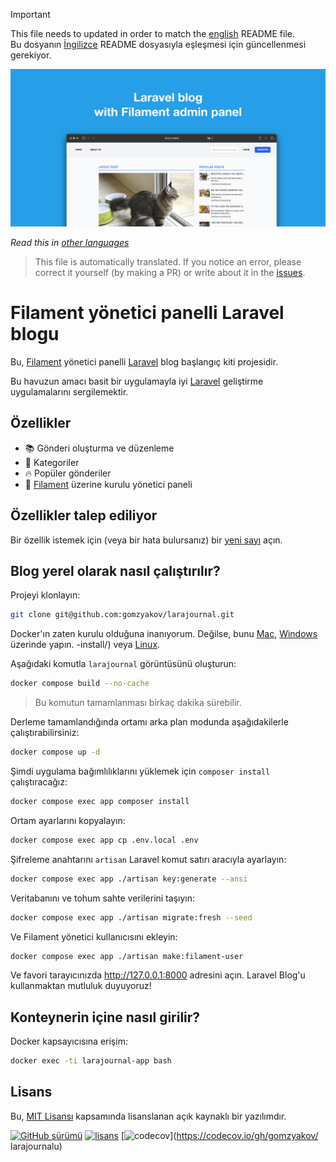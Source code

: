 >[!IMPORTANT]
>This file needs to updated in order to match the [english](/README.md) README file.  
>Bu dosyanın [İngilizce](/README.md) README dosyasıyla eşleşmesi için güncellenmesi gerekiyor.

![Filament yönetici panelli Laravel blogu](../docs/social-preview-en.png)

_Read this in [other languages](./Translations.md)_

>This file is automatically translated. If you notice an error, please correct it yourself (by making a PR) or write about it in the [issues](https://github.com/gomzyakov/larajournal/issues).

# Filament yönetici panelli Laravel blogu

Bu, [Filament](https://filamentphp.com) yönetici panelli [Laravel](https://laravel.com) blog başlangıç kiti projesidir.

Bu havuzun amacı basit bir uygulamayla iyi [Laravel](https://laravel.com) geliştirme uygulamalarını sergilemektir.

## Özellikler

- 📚 Gönderi oluşturma ve düzenleme
- 🥑 Kategoriler
- 🔥 Popüler gönderiler
- 🎉 [Filament](https://filamentphp.com) üzerine kurulu yönetici paneli

## Özellikler talep ediliyor

Bir özellik istemek için (veya bir hata bulursanız) bir [yeni sayı](https://github.com/gomzyakov/larajournal/issues/new) açın.

## Blog yerel olarak nasıl çalıştırılır?

Projeyi klonlayın:

```bash
git clone git@github.com:gomzyakov/larajournal.git
```

Docker'ın zaten kurulu olduğuna inanıyorum. Değilse, bunu [Mac](https://docs.docker.com/desktop/install/mac-install/), [Windows](https://docs.docker.com/desktop/install/windows) üzerinde yapın. -install/) veya [Linux](https://docs.docker.com/desktop/install/linux-install/).

Aşağıdaki komutla `larajournal` görüntüsünü oluşturun:

```bash
docker compose build --no-cache
```

>Bu komutun tamamlanması birkaç dakika sürebilir.

Derleme tamamlandığında ortamı arka plan modunda aşağıdakilerle çalıştırabilirsiniz:

```bash
docker compose up -d
```

Şimdi uygulama bağımlılıklarını yüklemek için `composer install` çalıştıracağız:

```bash
docker compose exec app composer install
```

Ortam ayarlarını kopyalayın:

```bash
docker compose exec app cp .env.local .env
```

Şifreleme anahtarını `artisan` Laravel komut satırı aracıyla ayarlayın:

```bash
docker compose exec app ./artisan key:generate --ansi
```

Veritabanını ve tohum sahte verilerini taşıyın:

```bash
docker compose exec app ./artisan migrate:fresh --seed
```
Ve Filament yönetici kullanıcısını ekleyin:

```bash
docker compose exec app ./artisan make:filament-user
```

Ve favori tarayıcınızda http://127.0.0.1:8000 adresini açın. Laravel Blog'u kullanmaktan mutluluk duyuyoruz!

## Konteynerin içine nasıl girilir?

Docker kapsayıcısına erişim:

```bash
docker exec -ti larajournal-app bash
```

## Lisans

Bu, [MIT Lisansı](https://github.com/gomzyakov/php-code-style/blob/main/LICENSE) kapsamında lisanslanan açık kaynaklı bir yazılımdır.


[![GitHub sürümü](https://img.shields.io/github/release/gomzyakov/larajournal.svg)](https://github.com/gomzyakov/larajournal/releases/latest)
[![lisans](https://img.shields.io/badge/License-MIT-green.svg)](https://github.com/gomzyakov/larajournal/blob/development/LICENSE)
[![codecov](https://codecov.io/gh/gomzyakov/larajournal/branch/main/graph/badge.svg?token=4CYTVMVUYV)](https://codecov.io/gh/gomzyakov/ larajournalu)

